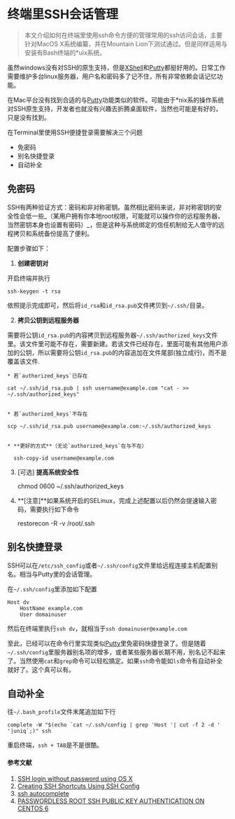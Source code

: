 # 终端里SSH会话管理

> 本文介绍如何在终端里使用ssh命令方便的管理常用的ssh访问会话，主要针对MacOS X系统编纂，并在Mountain Lion下测试通过。但是同样适用与安装有Bash终端的*uix系统。

虽然windows没有对SSH的原生支持，但是[XShell](http://www.netsarang.com/products/xsh_overview.html)和[Putty](http://www.chiark.greenend.org.uk/~sgtatham/putty/download.html)都挺好用的。日常工作需要维护多台linux服务器，用户名和密码多了记不住，所有非常依赖会话记忆功能。

在Mac平台没有找到合适的与[Putty](http://www.chiark.greenend.org.uk/~sgtatham/putty/download.html)功能类似的软件。可能由于*nix系的操作系统对SSH原生支持，开发者也就没有兴趣去折腾桌面软件，当然也可能是有好的，只是没有找到。

在Terminal里使用SSH便捷登录需要解决三个问题

  * 免密码
  * 别名快捷登录
  * 自动补全

## 免密码

SSH有两种验证方式：密码和非对称密钥。虽然相比密码来说，非对称密钥的安全性会低一些_（某用户拥有你本地root权限，可能就可以操作你的远程服务器，当然密钥本身也设置有密码）_，但是这种与系统绑定的信任机制给无人值守的远程拷贝和系统备份提高了便利。

配置步骤如下：

  1. **创建密钥对**

开启终端并执行
    
    ssh-keygen -t rsa
    

依照提示完成即可，然后将`id_rsa`和`id_rsa.pub`文件拷贝到`~/.ssh/`目录。

  2. **拷贝公钥到远程服务器**

需要将公钥`id_rsa.pub`的内容拷贝到远程服务器`~/.ssh/authorized_keys`文件里。该文件里可能不存在，需要新建。若该文件已经存在，里面可能有其他用户添加的公钥，所以需要将公钥`id_rsa.pub`的内容追加在文件尾部(独立成行)，而不是覆盖该文件.

    * 若`authorized_keys`已存在
    
    cat ~/.ssh/id_rsa.pub | ssh username@example.com "cat - >> ~/.ssh/authorized_keys"      
    

    * 若`authorized_keys`不存在
    
    scp ~/.ssh/id_rsa.pub username@example.com:~/.ssh/authorized_keys
    

    * **更好的方式**（无论`authorized_keys`在与不在）
    
      ssh-copy-id username@example.com
    

  3. [可选] **提高系统安全性**
    
     chmod 0600 ~/.ssh/authorized_keys
    

  4. **[注意]**如果系统开启的SELinux，完成上述配置以后仍然会提速输入密码，需要执行如下命令
    
     restorecon -R -v /root/.ssh
    

## 别名快捷登录

SSH可以在`/etc/ssh_config`或者`~/.ssh/config`文件里给远程连接主机配置别名。相当与Putty里的会话管理。

在`~/.ssh/config`里添加如下配置
    
    Host dv
        HostName example.com
        User domainuser
    

然后在终端里执行`ssh dv`，就相当于`ssh domainuser@example.com`

至此，已经可以在命令行里实现类似[Putty](http://www.chiark.greenend.org.uk/~sgtatham/putty/download.html)里免密码快捷登录了。但是随着`~/.ssh/config`里服务器别名项的增多，或者某些服务器长期不用，别名记不起来了。当然使用`cat`和`grep`命令可以轻松搞定。如果`ssh`命令能如`ls`命令有自动补全就好了。这个真可以有。

## 自动补全

往`~/.bash_profile`文件末尾追加如下行
    
    complete -W "$(echo `cat ~/.ssh/config | grep 'Host '| cut -f 2 -d ' '|uniq`;)" ssh
    

重启终端，`ssh + TAB`是不是很酷。

#### 参考文献

  1. [SSH login without password using OS X](http://smbjorklund.no/ssh-login-without-password-using-os-x)
  2. [Creating SSH Shortcuts Using SSH Config](http://ccn.ucla.edu/wiki/index.php/Creating_SSH_Shortcuts_Using_SSH_Config)
  3. [ssh autocomplete](http://www.commandlinefu.com/commands/view/2759/ssh-autocomplete)
  4. [PASSWORDLESS ROOT SSH PUBLIC KEY AUTHENTICATION ON CENTOS 6](http://blog.firedaemon.com/2011/07/27/passwordless-root-ssh-public-key-authentication-on-centos-6/)
